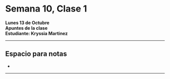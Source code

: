 # Semana 10, Clase 1  
**Lunes 13 de Octubre**  
**Apuntes de la clase**  
**Estudiante: Kryssia Martinez**

---

## Espacio para notas
- 
---
